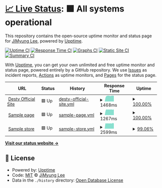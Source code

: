 # [📈 Live Status](https://desty.github.io/uptown_funk): <!--live status--> **🟩 All systems operational**

This repository contains the open-source uptime monitor and status page for [JiMyung Lee](http://leejimyung.com), powered by [Upptime](https://github.com/upptime/upptime).

[![Uptime CI](https://github.com/desty/uptown_funk/workflows/Uptime%20CI/badge.svg)](https://github.com/giddens9527/uptown_funk/actions?query=workflow%3A%22Uptime+CI%22)
[![Response Time CI](https://github.com/desty/uptown_funk/workflows/Response%20Time%20CI/badge.svg)](https://github.com/giddens9527/uptown_funk/actions?query=workflow%3A%22Response+Time+CI%22)
[![Graphs CI](https://github.com/desty/uptown_funk/workflows/Graphs%20CI/badge.svg)](https://github.com/giddens9527/uptown_funk/actions?query=workflow%3A%22Graphs+CI%22)
[![Static Site CI](https://github.com/desty/uptown_funk/workflows/Static%20Site%20CI/badge.svg)](https://github.com/giddens9527/uptown_funk/actions?query=workflow%3A%22Static+Site+CI%22)
[![Summary CI](https://github.com/desty/uptown_funk/workflows/Summary%20CI/badge.svg)](https://github.com/giddens9527/uptown_funk/actions?query=workflow%3A%22Summary+CI%22)

With [Upptime](https://upptime.js.org), you can get your own unlimited and free uptime monitor and status page, powered entirely by a GitHub repository. We use [Issues](https://github.com/desty/uptown_funk/issues) as incident reports, [Actions](https://github.com/desty/uptown_funk/actions) as uptime monitors, and [Pages](https://desty.github.io/uptown_funk) for the status page.

<!--start: status pages-->
<!-- This summary is generated by Upptime (https://github.com/upptime/upptime) -->
<!-- Do not edit this manually, your changes will be overwritten -->
<!-- prettier-ignore -->
| URL | Status | History | Response Time | Uptime |
| --- | ------ | ------- | ------------- | ------ |
| <img alt="" src="https://favicons.githubusercontent.com/www.desty.app" height="13"> [Desty Official Site](https://www.desty.app) | 🟩 Up | [desty-official-site.yml](https://github.com/giddens9527/uptown_funk/commits/HEAD/history/desty-official-site.yml) | <details><summary><img alt="Response time graph" src="./graphs/desty-official-site/response-time-week.png" height="20"> 1468ms</summary><br><a href="https://giddens9527.github.io/uptown_funk/history/desty-official-site"><img alt="Response time 1526" src="https://img.shields.io/endpoint?url=https%3A%2F%2Fraw.githubusercontent.com%2Fgiddens9527%2Fuptown_funk%2FHEAD%2Fapi%2Fdesty-official-site%2Fresponse-time.json"></a><br><a href="https://giddens9527.github.io/uptown_funk/history/desty-official-site"><img alt="24-hour response time 1481" src="https://img.shields.io/endpoint?url=https%3A%2F%2Fraw.githubusercontent.com%2Fgiddens9527%2Fuptown_funk%2FHEAD%2Fapi%2Fdesty-official-site%2Fresponse-time-day.json"></a><br><a href="https://giddens9527.github.io/uptown_funk/history/desty-official-site"><img alt="7-day response time 1468" src="https://img.shields.io/endpoint?url=https%3A%2F%2Fraw.githubusercontent.com%2Fgiddens9527%2Fuptown_funk%2FHEAD%2Fapi%2Fdesty-official-site%2Fresponse-time-week.json"></a><br><a href="https://giddens9527.github.io/uptown_funk/history/desty-official-site"><img alt="30-day response time 1480" src="https://img.shields.io/endpoint?url=https%3A%2F%2Fraw.githubusercontent.com%2Fgiddens9527%2Fuptown_funk%2FHEAD%2Fapi%2Fdesty-official-site%2Fresponse-time-month.json"></a><br><a href="https://giddens9527.github.io/uptown_funk/history/desty-official-site"><img alt="1-year response time 1526" src="https://img.shields.io/endpoint?url=https%3A%2F%2Fraw.githubusercontent.com%2Fgiddens9527%2Fuptown_funk%2FHEAD%2Fapi%2Fdesty-official-site%2Fresponse-time-year.json"></a></details> | <details><summary><a href="https://giddens9527.github.io/uptown_funk/history/desty-official-site">100.00%</a></summary><a href="https://giddens9527.github.io/uptown_funk/history/desty-official-site"><img alt="All-time uptime 99.99%" src="https://img.shields.io/endpoint?url=https%3A%2F%2Fraw.githubusercontent.com%2Fgiddens9527%2Fuptown_funk%2FHEAD%2Fapi%2Fdesty-official-site%2Fuptime.json"></a><br><a href="https://giddens9527.github.io/uptown_funk/history/desty-official-site"><img alt="24-hour uptime 100.00%" src="https://img.shields.io/endpoint?url=https%3A%2F%2Fraw.githubusercontent.com%2Fgiddens9527%2Fuptown_funk%2FHEAD%2Fapi%2Fdesty-official-site%2Fuptime-day.json"></a><br><a href="https://giddens9527.github.io/uptown_funk/history/desty-official-site"><img alt="7-day uptime 100.00%" src="https://img.shields.io/endpoint?url=https%3A%2F%2Fraw.githubusercontent.com%2Fgiddens9527%2Fuptown_funk%2FHEAD%2Fapi%2Fdesty-official-site%2Fuptime-week.json"></a><br><a href="https://giddens9527.github.io/uptown_funk/history/desty-official-site"><img alt="30-day uptime 100.00%" src="https://img.shields.io/endpoint?url=https%3A%2F%2Fraw.githubusercontent.com%2Fgiddens9527%2Fuptown_funk%2FHEAD%2Fapi%2Fdesty-official-site%2Fuptime-month.json"></a><br><a href="https://giddens9527.github.io/uptown_funk/history/desty-official-site"><img alt="1-year uptime 99.99%" src="https://img.shields.io/endpoint?url=https%3A%2F%2Fraw.githubusercontent.com%2Fgiddens9527%2Fuptown_funk%2FHEAD%2Fapi%2Fdesty-official-site%2Fuptime-year.json"></a></details>
| <img alt="" src="https://favicons.githubusercontent.com/desty.page" height="13"> [Sample page](https://desty.page/sneakershoot) | 🟩 Up | [sample-page.yml](https://github.com/giddens9527/uptown_funk/commits/HEAD/history/sample-page.yml) | <details><summary><img alt="Response time graph" src="./graphs/sample-page/response-time-week.png" height="20"> 1267ms</summary><br><a href="https://giddens9527.github.io/uptown_funk/history/sample-page"><img alt="Response time 1281" src="https://img.shields.io/endpoint?url=https%3A%2F%2Fraw.githubusercontent.com%2Fgiddens9527%2Fuptown_funk%2FHEAD%2Fapi%2Fsample-page%2Fresponse-time.json"></a><br><a href="https://giddens9527.github.io/uptown_funk/history/sample-page"><img alt="24-hour response time 1293" src="https://img.shields.io/endpoint?url=https%3A%2F%2Fraw.githubusercontent.com%2Fgiddens9527%2Fuptown_funk%2FHEAD%2Fapi%2Fsample-page%2Fresponse-time-day.json"></a><br><a href="https://giddens9527.github.io/uptown_funk/history/sample-page"><img alt="7-day response time 1267" src="https://img.shields.io/endpoint?url=https%3A%2F%2Fraw.githubusercontent.com%2Fgiddens9527%2Fuptown_funk%2FHEAD%2Fapi%2Fsample-page%2Fresponse-time-week.json"></a><br><a href="https://giddens9527.github.io/uptown_funk/history/sample-page"><img alt="30-day response time 1246" src="https://img.shields.io/endpoint?url=https%3A%2F%2Fraw.githubusercontent.com%2Fgiddens9527%2Fuptown_funk%2FHEAD%2Fapi%2Fsample-page%2Fresponse-time-month.json"></a><br><a href="https://giddens9527.github.io/uptown_funk/history/sample-page"><img alt="1-year response time 1281" src="https://img.shields.io/endpoint?url=https%3A%2F%2Fraw.githubusercontent.com%2Fgiddens9527%2Fuptown_funk%2FHEAD%2Fapi%2Fsample-page%2Fresponse-time-year.json"></a></details> | <details><summary><a href="https://giddens9527.github.io/uptown_funk/history/sample-page">100.00%</a></summary><a href="https://giddens9527.github.io/uptown_funk/history/sample-page"><img alt="All-time uptime 99.97%" src="https://img.shields.io/endpoint?url=https%3A%2F%2Fraw.githubusercontent.com%2Fgiddens9527%2Fuptown_funk%2FHEAD%2Fapi%2Fsample-page%2Fuptime.json"></a><br><a href="https://giddens9527.github.io/uptown_funk/history/sample-page"><img alt="24-hour uptime 100.00%" src="https://img.shields.io/endpoint?url=https%3A%2F%2Fraw.githubusercontent.com%2Fgiddens9527%2Fuptown_funk%2FHEAD%2Fapi%2Fsample-page%2Fuptime-day.json"></a><br><a href="https://giddens9527.github.io/uptown_funk/history/sample-page"><img alt="7-day uptime 100.00%" src="https://img.shields.io/endpoint?url=https%3A%2F%2Fraw.githubusercontent.com%2Fgiddens9527%2Fuptown_funk%2FHEAD%2Fapi%2Fsample-page%2Fuptime-week.json"></a><br><a href="https://giddens9527.github.io/uptown_funk/history/sample-page"><img alt="30-day uptime 100.00%" src="https://img.shields.io/endpoint?url=https%3A%2F%2Fraw.githubusercontent.com%2Fgiddens9527%2Fuptown_funk%2FHEAD%2Fapi%2Fsample-page%2Fuptime-month.json"></a><br><a href="https://giddens9527.github.io/uptown_funk/history/sample-page"><img alt="1-year uptime 99.97%" src="https://img.shields.io/endpoint?url=https%3A%2F%2Fraw.githubusercontent.com%2Fgiddens9527%2Fuptown_funk%2FHEAD%2Fapi%2Fsample-page%2Fuptime-year.json"></a></details>
| <img alt="" src="https://favicons.githubusercontent.com/desty.store" height="13"> [Sample store](https://desty.store/campcoffee) | 🟩 Up | [sample-store.yml](https://github.com/giddens9527/uptown_funk/commits/HEAD/history/sample-store.yml) | <details><summary><img alt="Response time graph" src="./graphs/sample-store/response-time-week.png" height="20"> 2599ms</summary><br><a href="https://giddens9527.github.io/uptown_funk/history/sample-store"><img alt="Response time 2136" src="https://img.shields.io/endpoint?url=https%3A%2F%2Fraw.githubusercontent.com%2Fgiddens9527%2Fuptown_funk%2FHEAD%2Fapi%2Fsample-store%2Fresponse-time.json"></a><br><a href="https://giddens9527.github.io/uptown_funk/history/sample-store"><img alt="24-hour response time 2559" src="https://img.shields.io/endpoint?url=https%3A%2F%2Fraw.githubusercontent.com%2Fgiddens9527%2Fuptown_funk%2FHEAD%2Fapi%2Fsample-store%2Fresponse-time-day.json"></a><br><a href="https://giddens9527.github.io/uptown_funk/history/sample-store"><img alt="7-day response time 2599" src="https://img.shields.io/endpoint?url=https%3A%2F%2Fraw.githubusercontent.com%2Fgiddens9527%2Fuptown_funk%2FHEAD%2Fapi%2Fsample-store%2Fresponse-time-week.json"></a><br><a href="https://giddens9527.github.io/uptown_funk/history/sample-store"><img alt="30-day response time 2578" src="https://img.shields.io/endpoint?url=https%3A%2F%2Fraw.githubusercontent.com%2Fgiddens9527%2Fuptown_funk%2FHEAD%2Fapi%2Fsample-store%2Fresponse-time-month.json"></a><br><a href="https://giddens9527.github.io/uptown_funk/history/sample-store"><img alt="1-year response time 2136" src="https://img.shields.io/endpoint?url=https%3A%2F%2Fraw.githubusercontent.com%2Fgiddens9527%2Fuptown_funk%2FHEAD%2Fapi%2Fsample-store%2Fresponse-time-year.json"></a></details> | <details><summary><a href="https://giddens9527.github.io/uptown_funk/history/sample-store">99.06%</a></summary><a href="https://giddens9527.github.io/uptown_funk/history/sample-store"><img alt="All-time uptime 99.87%" src="https://img.shields.io/endpoint?url=https%3A%2F%2Fraw.githubusercontent.com%2Fgiddens9527%2Fuptown_funk%2FHEAD%2Fapi%2Fsample-store%2Fuptime.json"></a><br><a href="https://giddens9527.github.io/uptown_funk/history/sample-store"><img alt="24-hour uptime 100.00%" src="https://img.shields.io/endpoint?url=https%3A%2F%2Fraw.githubusercontent.com%2Fgiddens9527%2Fuptown_funk%2FHEAD%2Fapi%2Fsample-store%2Fuptime-day.json"></a><br><a href="https://giddens9527.github.io/uptown_funk/history/sample-store"><img alt="7-day uptime 99.06%" src="https://img.shields.io/endpoint?url=https%3A%2F%2Fraw.githubusercontent.com%2Fgiddens9527%2Fuptown_funk%2FHEAD%2Fapi%2Fsample-store%2Fuptime-week.json"></a><br><a href="https://giddens9527.github.io/uptown_funk/history/sample-store"><img alt="30-day uptime 99.78%" src="https://img.shields.io/endpoint?url=https%3A%2F%2Fraw.githubusercontent.com%2Fgiddens9527%2Fuptown_funk%2FHEAD%2Fapi%2Fsample-store%2Fuptime-month.json"></a><br><a href="https://giddens9527.github.io/uptown_funk/history/sample-store"><img alt="1-year uptime 99.87%" src="https://img.shields.io/endpoint?url=https%3A%2F%2Fraw.githubusercontent.com%2Fgiddens9527%2Fuptown_funk%2FHEAD%2Fapi%2Fsample-store%2Fuptime-year.json"></a></details>

<!--end: status pages-->

[**Visit our status website →**](https://desty.github.io/uptown_funk)

## 📄 License

- Powered by: [Upptime](https://github.com/upptime/upptime)
- Code: [MIT](./LICENSE) © [JiMyung Lee](http://leejimyung.com)
- Data in the `./history` directory: [Open Database License](https://opendatacommons.org/licenses/odbl/1-0/)
